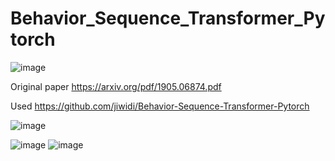 # Behavior_Sequence_Transformer_Pytorch

![image](https://user-images.githubusercontent.com/34160094/151710172-4b80e938-71f2-4101-8cd3-8b2b2f5d48cb.png)

Original paper https://arxiv.org/pdf/1905.06874.pdf

Used https://github.com/jiwidi/Behavior-Sequence-Transformer-Pytorch

![image](https://user-images.githubusercontent.com/34160094/151857695-b855f9c0-bdb2-4510-9b95-312ca1fc60a2.png)

![image](https://user-images.githubusercontent.com/34160094/151858350-185f9f60-507e-4e6d-b2cb-0ce0d0fc536e.png)
![image](https://user-images.githubusercontent.com/34160094/151860550-53c6cbc6-673d-46bd-bcb4-089ae08773e1.png)





